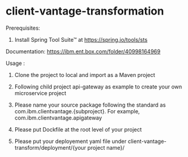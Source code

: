 # client-vantage-transformation
Prerequisites:
1. Install Spring Tool Suite™ at https://spring.io/tools/sts
 
Documentation: https://ibm.ent.box.com/folder/40998164969

Usage :

1. Clone the project to local and import as a Maven project

2. Following child project api-gateway as example to create your own microservice project 

3. Please name your source package following the standard as com.ibm.clientvantage.{subproject}. For example, com.ibm.clientvantage.apigateway

4. Please put Dockfile at the root level of your project

5. Please put your deployement yaml file under client-vantage-transform/deployment/{your project name}/


 